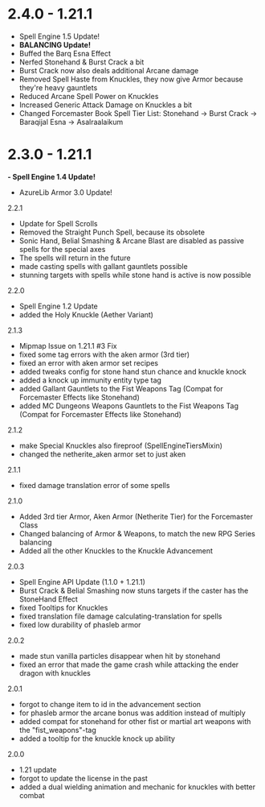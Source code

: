 # 2.4.0 - 1.21.1
- Spell Engine 1.5 Update!
- **BALANCING Update!**
- Buffed the Barq Esna Effect
- Nerfed Stonehand & Burst Crack a bit
- Burst Crack now also deals additional Arcane damage
- Removed Spell Haste from Knuckles, they now give Armor because they're heavy gauntlets
- Reduced Arcane Spell Power on Knuckles
- Increased Generic Attack Damage on Knuckles a bit
- Changed Forcemaster Book Spell Tier List: Stonehand -> Burst Crack -> Baraqijal Esna -> Asalraalaikum

# 2.3.0 - 1.21.1
**- Spell Engine 1.4 Update!**
- AzureLib Armor 3.0 Update!

2.2.1
- Update for Spell Scrolls
- Removed the Straight Punch Spell, because its obsolete
- Sonic Hand, Belial Smashing & Arcane Blast are disabled as passive spells for the special axes
- The spells will return in the future
- made casting spells with gallant gauntlets possible
- stunning targets with spells while stone hand is active is now possible

2.2.0
- Spell Engine 1.2 Update
- added the Holy Knuckle (Aether Variant)

2.1.3
- Mipmap Issue on 1.21.1 #3 Fix
- fixed some tag errors with the aken armor (3rd tier)
- fixed an error with aken armor set recipes
- added tweaks config for stone hand stun chance and knuckle knock
- added a knock up immunity entity type tag
- added Gallant Gauntlets to the Fist Weapons Tag (Compat for Forcemaster Effects like Stonehand)
- added MC Dungeons Weapons Gauntlets to the Fist Weapons Tag (Compat for Forcemaster Effects like Stonehand)

2.1.2
- make Special Knuckles also fireproof (SpellEngineTiersMixin)
- changed the netherite_aken armor set to just aken

2.1.1
- fixed damage translation error of some spells

2.1.0
- Added 3rd tier Armor, Aken Armor (Netherite Tier) for the Forcemaster Class
- Changed balancing of Armor & Weapons, to match the new RPG Series balancing
- Added all the other Knuckles to the Knuckle Advancement

2.0.3
- Spell Engine API Update (1.1.0 + 1.21.1)
- Burst Crack & Belial Smashing now stuns targets if the caster has the StoneHand Effect
- fixed Tooltips for Knuckles
- fixed translation file damage calculating-translation for spells
- fixed low durability of phasleb armor

2.0.2
- made stun vanilla particles disappear when hit by stonehand
- fixed an error that made the game crash while attacking the ender dragon with knuckles

2.0.1
- forgot to change item to id in the advancement section
- for phasleb armor the arcane bonus was addition instead of multiply
- added compat for stonehand for other fist or martial art weapons with the "fist_weapons"-tag
- added a tooltip for the knuckle knock up ability

2.0.0
- 1.21 update
- forgot to update the license in the past
- added a dual wielding animation and mechanic for knuckles with better combat